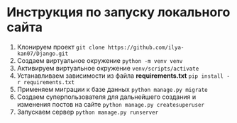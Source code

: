 # Инструкция по запуску локального сайта

1. Клонируем проект
```git clone https://github.com/ilya-kan07/Django.git```
2. Создаем виртуальное окружение
```python -m venv venv ```
3. Активируем виртуальное окружение
```venv/scripts/activate```
4. Устанавливаем зависимости из файла **requirements.txt**
```pip install -r requirements.txt```
5. Применяем миграции к базе данных
```python manage.py migrate```
6. Создаем суперпользователя для дальнейшего создания и изменения постов на сайте
```python manage.py createsuperuser```
7. Запускаем сервер
```python manage.py runserver```
